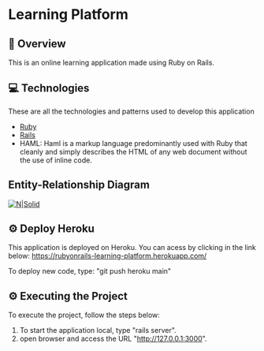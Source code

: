 <h1>
  Learning Platform
</h1>

## 📌 Overview
This is an online learning application made using Ruby on Rails.

## 💻 Technologies
These are all the technologies and patterns used to develop this application
- [Ruby](https://www.ruby-lang.org/)
- [Rails](https://rubyonrails.org/)
- HAML: Haml is a markup language predominantly used with Ruby that cleanly and simply describes the HTML of any web document without the use of inline code.

## Entity-Relationship Diagram

[![N|Solid](https://i.imgur.com/IIWWYxW.png)](https://corsego.herokuapp.com)

## ⚙️ Deploy Heroku
This application is deployed on Heroku. You can acess by clicking in the link below:
https://rubyonrails-learning-platform.herokuapp.com/

To deploy new code, type: "git push heroku main"

## ⚙️ Executing the Project
To execute the project, follow the steps below:

1. To start the application local, type "rails server".
2. open browser and access the URL "http://127.0.0.1:3000".
